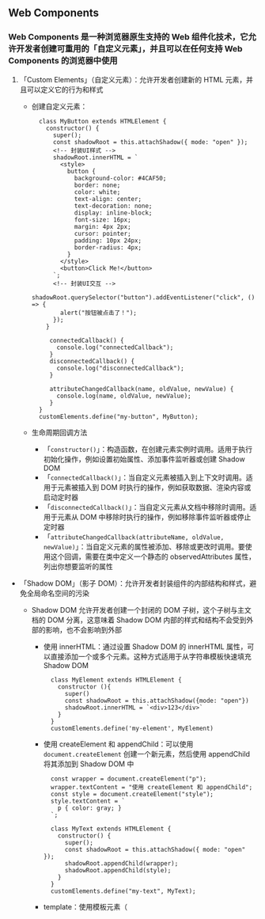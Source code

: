 ## Web Components

### Web Components 是一种浏览器原生支持的 Web 组件化技术，它允许开发者创建可重用的「自定义元素」，并且可以在任何支持 Web Components 的浏览器中使用

1. 「Custom Elements」（自定义元素）：允许开发者创建新的 HTML 元素，并且可以定义它的行为和样式

   - 创建自定义元素：

     ```
       class MyButton extends HTMLElement {
         constructor() {
           super();
           const shadowRoot = this.attachShadow({ mode: "open" });
           <!-- 封装UI样式 -->
           shadowRoot.innerHTML = `
             <style>
               button {
                 background-color: #4CAF50;
                 border: none;
                 color: white;
                 text-align: center;
                 text-decoration: none;
                 display: inline-block;
                 font-size: 16px;
                 margin: 4px 2px;
                 cursor: pointer;
                 padding: 10px 24px;
                 border-radius: 4px;
               }
             </style>
             <button>Click Me!</button>
           `;
           <!-- 封装UI交互 -->
           shadowRoot.querySelector("button").addEventListener("click", () => {
             alert("按钮被点击了！");
           });
         }

          connectedCallback() {
            console.log("connectedCallback");
          }
          disconnectedCallback() {
            console.log("disconnectedCallback");
          }

          attributeChangedCallback(name, oldValue, newValue) {
            console.log(name, oldValue, newValue);
          }
       }
       customElements.define("my-button", MyButton);
     ```

   - 生命周期回调方法
     - 「`constructor()`」：构造函数，在创建元素实例时调用。适用于执行初始化操作，例如设置初始属性、添加事件监听器或创建 Shadow DOM
     - 「`connectedCallback()`」：当自定义元素被插入到上下文时调用。适用于元素被插入到 DOM 时执行的操作，例如获取数据、渲染内容或启动定时器
     - 「`disconnectedCallback()`」：当自定义元素从文档中移除时调用。适用于元素从 DOM 中移除时执行的操作，例如移除事件监听器或停止定时器
     - 「`attributeChangedCallback(attributeName, oldValue, newValue)`」：当自定义元素的属性被添加、移除或更改时调用。要使用这个回调，需要在类中定义一个静态的 observedAttributes 属性，列出你想要监听的属性

- 「Shadow DOM」（影子 DOM）：允许开发者封装组件的内部结构和样式，避免全局命名空间的污染

  - Shadow DOM 允许开发者创建一个封闭的 DOM 子树，这个子树与主文档的 DOM 分离，这意味着 Shadow DOM 内部的样式和结构不会受到外部的影响，也不会影响到外部

    - 使用 innerHTML：通过设置 Shadow DOM 的 innerHTML 属性，可以直接添加一个或多个元素。这种方式适用于从字符串模板快速填充 Shadow DOM

      ```
        class MyElement extends HTMLElement {
          constructor (){
            super()
            const shadowRoot = this.attachShadow({mode: "open"})
            shadowRoot.innerHTML = `<div>123</div>`
          }
        }
        customElements.define('my-element', MyElement)
      ```

    - 使用 createElement 和 appendChild：可以使用 `document.createElement` 创建一个新元素，然后使用 appendChild 将其添加到 Shadow DOM 中

      ```
        const wrapper = document.createElement("p");
        wrapper.textContent = "使用 createElement 和 appendChild";
        const style = document.createElement("style");
        style.textContent = `
          p { color: gray; }
        `;

        class MyText extends HTMLElement {
          constructor() {
            super();
            const shadowRoot = this.attachShadow({ mode: "open" });
            shadowRoot.appendChild(wrapper);
            shadowRoot.appendChild(style);
          }
        }
        customElements.define("my-text", MyText);
      ```

    - template：使用模板元素（<template>）添加，如下

  - Shadow Mode
    - open：允许外部访问 Shadow DOM 的 API
      - 通过 `Element.shadowRoot` 属性访问 Shadow DOm 的根节点
      - 意味着可以从外部查询、修改 Shadow DOM 内部的元素和样式
      - `const element = document.quertSelector('my-button')`
    - closed：不允许外部访问 Shadow DOM 的 API
      - 外部脚本无法通过 `Element.shadowRoot` 属性访问 Shadow DOM 的根节点。
      - 意味着 Shadow DOM 内部的元素和样式对外部是完全隐藏的，无法从外部直接访问或修改

- 「Slots」（插槽）：允许开发者创建一个可插入内容的占位符，以便在不同的组件中使用

  - Slots 是一种特殊类型的元素，允许将内容从组件的一个部分传递到另一个部分，增加了组件的灵活性。使得 Web Component 自定义元素，更加的灵活
    ```
      class MyButton extends HTMLElement {
        constructor() {
          super();
          const shadowRoot = this.attachShadow({ mode: 'open' });
          shadowRoot.innerHTML = `
            <style>
              /* ...样式代码保持不变... */
            </style>
            <button>
                <slot>Click Me!</slot>
            </button>
          `;
        }
      }
      customElements.define('my-button', MyButton);
    ```
  - 命名插槽
    ```
      class MyButtonName extends HTMLElement {
        constructor() {
          super();
          const shadowRoot = this.attachShadow({ mode: 'open' });
          shadowRoot.innerHTML = `
            <style>
              /* ...样式代码保持不变... */
            </style>
            <button>
              <slot name="element-name"></slot>
              <slot name="element-age"></slot>
              <slot name="element-email"></slot>
            </button>
          `;
        }
      }
      customElements.define('my-button-name', MyButtonName);
    ```

- 「Templates」（模板）：允许开发者定义一个可以在多个组件中重用的 HTML 结构

  - 允许定义一个可以在多个组件中重用的 HTML 结构。将模板放在 HTML 文件中的任何位置，并通过 JavaScript 动态的实例化

    ```
      <!-- template -->
      <template id="my-button-template">
        <style>
          /* ...样式代码保持不变... */
        </style>
        <button>
            <slot>Click Me!</slot>
        </button>
      </template>

      <script>
        class MyButton extends HTMLElement {
          constructor() {
            super();
            const shadowRoot = this.attachShadow({ mode: 'open' });
            const template = document.getElementById('my-button-template');
            // 使用`cloneNode()` 方法添加了拷贝到 Shadow root 根节点上。
            shadowRoot.appendChild(template.content.cloneNode(true));
          }
        }
        customElements.define('my-button', MyButton);
      </script>
    ```

- Polyfills
  - 对于旧版浏览器不支持的兼容性情况，可以考虑使用 polyfill 来实现兼容性。Polyfills 是一种代码注入技术，使得浏览器可以支持新的标准 API。
  - 使用 webcomponents.js
